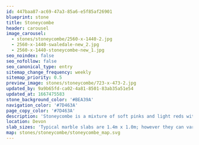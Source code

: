```yaml
---
id: 447baa87-ac69-47a3-85a6-e5f85af26901
blueprint: stone
title: Stoneycombe
header: carousel
image_carousel:
  - stones/stoneycombe/2560-x-1440-2.jpg
  - 2560-x-1440-swaledale-new_2.jpg
  - 2560-x-1440-stoneycombe-new_1.jpg
seo_noindex: false
seo_nofollow: false
seo_canonical_type: entry
sitemap_change_frequency: weekly
sitemap_priority: 0.5
preview_image: stones/stoneycombe/723-x-473-2.jpg
updated_by: 9a9b65fd-ca02-4a81-8501-83ab35a51e54
updated_at: 1667475583
stone_background_color: '#BEA39A'
navigation_color: '#7D463A'
page_copy_color: '#7D463A'
description: 'Stoneycombe is a mixture of soft pinks and light reds with hints of grey and intricately shaped crustaceans and corals for added depth. Small cream coloured calcite veins make sure that this stone is always interesting. It is a Devonian Limestone, found in the same areas as two other Britannicus stones, Ashburton and Moorcroft.'
location: Devon
slab_sizes: 'Typical marble slabs are 1.4m x 1.0m; however they can vary.'
map: stones/stoneycombe/stoneycombe_map.svg
---
```

